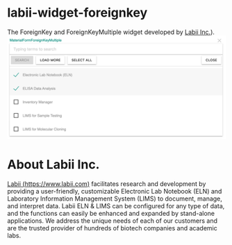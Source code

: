 # labii-widget-foreignkey

The ForeignKey and ForeignKeyMultiple widget developed by [Labii Inc.](https://www.labii.com)).
![Labii ForeignKeyMultiple widget](./media/labii-widget-foreignkeymultiple.png)

# About Labii Inc.
[Labii (https://www.labii.com)](https://www.labii.com) facilitates research and development by providing a user-friendly, customizable Electronic Lab Notebook (ELN) and Laboratory Information Management System (LIMS) to document, manage, and interpret data. Labii ELN & LIMS can be configured for any type of data, and the functions can easily be enhanced and expanded by stand-alone applications. We address the unique needs of each of our customers and are the trusted provider of hundreds of biotech companies and academic labs.
